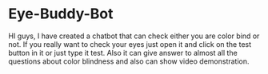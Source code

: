 # Eye-Buddy-Bot
HI guys, I have created a chatbot that can check either you are color bind or not. If you really want to check your eyes just open it and click on the test button in it or just type it test. Also it can give answer to almost all the questions about color blindness and also can show video demonstration.
